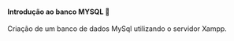 #### Introdução ao banco MYSQL 🏦

<p>Criação de um banco de dados MySql utilizando o servidor Xampp.